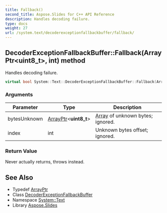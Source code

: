 ```yaml
---
title: Fallback()
second_title: Aspose.Slides for C++ API Reference
description: Handles decoding failure.
type: docs
weight: 27
url: /system.text/decoderexceptionfallbackbuffer/fallback/
---
```

## DecoderExceptionFallbackBuffer::Fallback(ArrayPtr\<uint8_t\>, int) method


Handles decoding failure.

```cpp
virtual bool System::Text::DecoderExceptionFallbackBuffer::Fallback(ArrayPtr<uint8_t> bytesUnknown, int index) override
```


### Arguments

| Parameter | Type | Description |
| --- | --- | --- |
| bytesUnknown | [ArrayPtr](../../../system/arrayptr/)\<**uint8_t**\> | [Array](../../../system/array/) of unknown bytes; ignored. |
| index | int | Unknown bytes offset; ignored. |

### Return Value

Never actually returns, throws instead.

## See Also

* Typedef [ArrayPtr](../../../system/arrayptr/)
* Class [DecoderExceptionFallbackBuffer](../)
* Namespace [System::Text](../../)
* Library [Aspose.Slides](../../../)